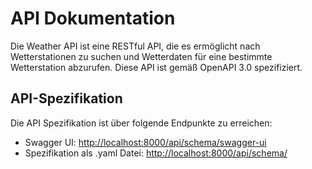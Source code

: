 # API Dokumentation

Die Weather API ist eine RESTful API, die es ermöglicht nach Wetterstationen zu suchen und Wetterdaten für eine bestimmte Wetterstation abzurufen.
Diese API ist gemäß OpenAPI 3.0 spezifiziert.

## API-Spezifikation
Die API Spezifikation ist über folgende Endpunkte zu erreichen:
- Swagger UI: [http://localhost:8000/api/schema/swagger-ui](http://localhost:8000/api/schema/swagger-ui)
- Spezifikation als .yaml Datei: [http://localhost:8000/api/schema/](http://localhost:8000/api/schema/)